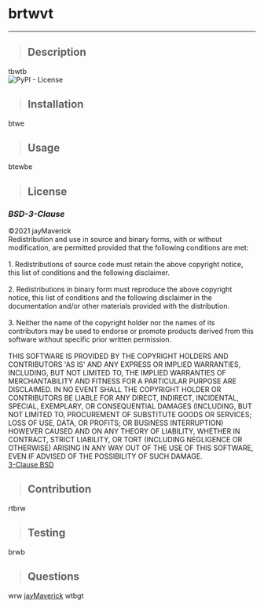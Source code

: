 
  # **brtwvt**
  -------------- 
  > ## Description<br/>
  tbwtb<br/>
  ![PyPI - License](https://img.shields.io/pypi/l/Django)
    
  > ## Installation<br/>
  btwe

  > ## Usage<br/>
  btewbe
    
  > ## License<br/>
   ### *BSD-3-Clause* 
  &copy;2021 jayMaverick<br/>Redistribution and use in source and binary forms, with or without modification, are permitted provided that the following conditions are met: <br/><br/>1. Redistributions of source code must retain the above copyright notice, this list of conditions and the following disclaimer. <br/><br/>2. Redistributions in binary form must reproduce the above copyright notice, this list of conditions and the following disclaimer in the documentation and/or other materials provided with the distribution. <br/><br/>3. Neither the name of the copyright holder nor the names of its contributors may be used to endorse or promote products derived from this software without specific prior written permission. <br/><br/>THIS SOFTWARE IS PROVIDED BY THE COPYRIGHT HOLDERS AND CONTRIBUTORS 'AS IS' AND ANY EXPRESS OR IMPLIED WARRANTIES, INCLUDING, BUT NOT LIMITED TO, THE IMPLIED WARRANTIES OF MERCHANTABILITY AND FITNESS FOR A PARTICULAR PURPOSE ARE DISCLAIMED. IN NO EVENT SHALL THE COPYRIGHT HOLDER OR CONTRIBUTORS BE LIABLE FOR ANY DIRECT, INDIRECT, INCIDENTAL, SPECIAL, EXEMPLARY, OR CONSEQUENTIAL DAMAGES (INCLUDING, BUT NOT LIMITED TO, PROCUREMENT OF SUBSTITUTE GOODS OR SERVICES; LOSS OF USE, DATA, OR PROFITS; OR BUSINESS INTERRUPTION) HOWEVER CAUSED AND ON ANY THEORY OF LIABILITY, WHETHER IN CONTRACT, STRICT LIABILITY, OR TORT (INCLUDING NEGLIGENCE OR OTHERWISE) ARISING IN ANY WAY OUT OF THE USE OF THIS SOFTWARE, EVEN IF ADVISED OF THE POSSIBILITY OF SUCH DAMAGE. <br/>
  [3-Clause BSD](https://opensource.org/licenses/BSD-3-Clause)

  > ## Contribution<br/>
  rtbrw

  > ## Testing<br/>
  brwb
  
  > ## Questions<br/>
  wrw
  [jayMaverick](https://github.com/jayMaverick/)
   wtbgt
